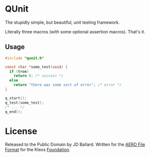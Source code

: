 # QUnit
The stupidly simple, but beautiful, unit testing framework.

Literally three macros (with some optional assertion macros). That's it.

## Usage

```c
#include "qunit.h"

const char *some_test(void) {
  if (true)
    return 0; /* success */
  else
    return "there was some sort of error"; /* error */
}

q_start();
q_test(some_test);
/* ... */
q_end();
```

# License
Released to the Public Domain by JD Ballard.
Written for the [AERO File Format](https://github.com/AERO-ff)
for the Kleos [Foundation](https://github.com/KleosMD).

